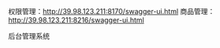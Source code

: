 

权限管理：http://39.98.123.211:8170/swagger-ui.html
商品管理：http://39.98.123.211:8216/swagger-ui.html

后台管理系统
